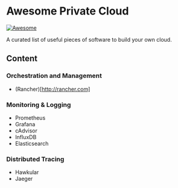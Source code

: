 # Awesome Private Cloud
[![Awesome](https://cdn.rawgit.com/sindresorhus/awesome/d7305f38d29fed78fa85652e3a63e154dd8e8829/media/badge.svg)](https://github.com/sindresorhus/awesome)

A curated list of useful pieces of software to build your own cloud.

## Content

### Orchestration and Management
- (Rancher)[http://rancher.com]

### Monitoring & Logging
- Prometheus
- Grafana
- cAdvisor
- InfluxDB
- Elasticsearch

### Distributed Tracing
- Hawkular
- Jaeger
